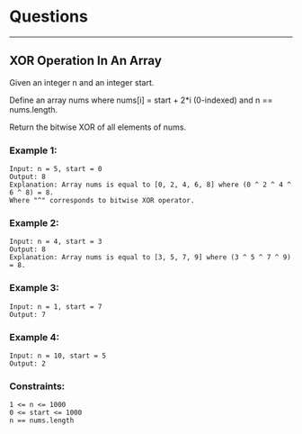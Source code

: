 # Questions

--------------------------

## XOR Operation In An Array

Given an integer n and an integer start. <br>

Define an array nums where nums[i] = start + 2*i (0-indexed) and n == nums.length. <br>

Return the bitwise XOR of all elements of nums. <br>

### Example 1:
```
Input: n = 5, start = 0
Output: 8
Explanation: Array nums is equal to [0, 2, 4, 6, 8] where (0 ^ 2 ^ 4 ^ 6 ^ 8) = 8.
Where "^" corresponds to bitwise XOR operator.
```

### Example 2:
```
Input: n = 4, start = 3
Output: 8
Explanation: Array nums is equal to [3, 5, 7, 9] where (3 ^ 5 ^ 7 ^ 9) = 8.
```

### Example 3:
```
Input: n = 1, start = 7
Output: 7
```

### Example 4:
```
Input: n = 10, start = 5
Output: 2
```

### Constraints:
```
1 <= n <= 1000
0 <= start <= 1000
n == nums.length
```
